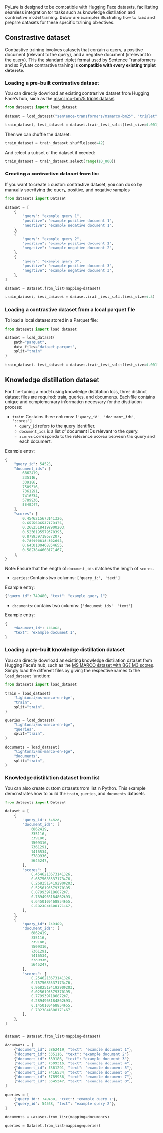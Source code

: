 PyLate is designed to be compatible with Hugging Face datasets, facilitating seamless integration for tasks such as knowledge distillation and contrastive model training. Below are examples illustrating how to load and prepare datasets for these specific training objectives.


## Constrastive dataset

Contrastive training involves datasets that contain a query, a positive document (relevant to the query), and a negative document (irrelevant to the query). This the standard triplet format used by Sentence Transformers and so PyLate contrastive training is **compatible with every existing triplet datasets.**

### Loading a pre-built contrastive dataset

You can directly download an existing contrastive dataset from Hugging Face's hub, such as the [msmarco-bm25 triplet dataset](https://huggingface.co/datasets/sentence-transformers/msmarco-bm25).

```python
from datasets import load_dataset

dataset = load_dataset("sentence-transformers/msmarco-bm25", "triplet", split="train")

train_dataset, test_dataset = dataset.train_test_split(test_size=0.001)
```

Then we can shuffle the dataset:

```python
train_dataset = train_dataset.shuffle(seed=42)
```

And select a subset of the dataset if needed:

```python
train_dataset = train_dataset.select(range(10_000))
```

### Creating a contrastive dataset from list

If you want to create a custom contrastive dataset, you can do so by manually specifying the query, positive, and negative samples.

```python
from datasets import Dataset

dataset = [
    {
        "query": "example query 1",
        "positive": "example positive document 1",
        "negative": "example negative document 1",
    },
    {
        "query": "example query 2",
        "positive": "example positive document 2",
        "negative": "example negative document 2",
    },
    {
        "query": "example query 3",
        "positive": "example positive document 3",
        "negative": "example negative document 3",
    },
]

dataset = Dataset.from_list(mapping=dataset)

train_dataset, test_dataset = dataset.train_test_split(test_size=0.3)
```

### Loading a contrastive dataset from a local parquet file

To load a local dataset stored in a Parquet file:

```python
from datasets import load_dataset

dataset = load_dataset(
    path="parquet", 
    data_files="dataset.parquet", 
    split="train"
)

train_dataset, test_dataset = dataset.train_test_split(test_size=0.001)
```



## Knowledge distillation dataset

For fine-tuning a model using knowledge distillation loss, three distinct dataset files are required: train, queries, and documents. Each file contains unique and complementary information necessary for the distillation process:


- `train`: Contains three columns: `['query_id', 'document_ids', 'scores']`
    - `query_id` refers to the query identifier.
    - `document_ids` is a list of document IDs relevant to the query.
    - `scores` corresponds to the relevance scores between the query and each document.

Example entry:

```python
{
    "query_id": 54528,
    "document_ids": [
        6862419,
        335116,
        339186,
        7509316,
        7361291,
        7416534,
        5789936,
        5645247,
    ],
    "scores": [
        0.4546215673141326,
        0.6575686537173476,
        0.26825184192900203,
        0.5256195579370395,
        0.879939718687207,
        0.7894968184862693,
        0.6450100468854655,
        0.5823844608171467,
    ],
}
```

Note: Ensure that the length of `document_ids` matches the length of `scores`.

- `queries`: Contains two columns: `['query_id', 'text']`

Example entry:

```python
{"query_id": 749480, "text": "example query 1"}
```

- `documents`: contains two columns: `['document_ids', 'text']`

Example entry:

```python
{
    "document_id": 136062,
    "text": "example document 1",
}
```
### Loading a pre-built knowledge distillation dataset
You can directly download an existing knowledge distillation dataset from Hugging Face's hub, such as the [MS MARCO dataset with BGE M3 scores](https://huggingface.co/datasets/lightonai/ms-marco-en-bge).
Simply load the different files by giving the respective names to the ```load_dataset``` function:

```python
from datasets import load_dataset

train = load_dataset(
    "lightonai/ms-marco-en-bge",
    "train",
    split="train",
)

queries = load_dataset(
    "lightonai/ms-marco-en-bge",
    "queries",
    split="train",
)

documents = load_dataset(
    "lightonai/ms-marco-en-bge",
    "documents",
    split="train",
)
```
### Knowledge distillation dataset from list

You can also create custom datasets from list in Python. This example demonstrates how to build the `train`, `queries`, and `documents` datasets

```python
from datasets import Dataset

dataset = [
    {
        "query_id": 54528,
        "document_ids": [
            6862419,
            335116,
            339186,
            7509316,
            7361291,
            7416534,
            5789936,
            5645247,
        ],
        "scores": [
            0.4546215673141326,
            0.6575686537173476,
            0.26825184192900203,
            0.5256195579370395,
            0.879939718687207,
            0.7894968184862693,
            0.6450100468854655,
            0.5823844608171467,
        ],
    },
    {
        "query_id": 749480,
        "document_ids": [
            6862419,
            335116,
            339186,
            7509316,
            7361291,
            7416534,
            5789936,
            5645247,
        ],
        "scores": [
            0.2546215673141326,
            0.7575686537173476,
            0.96825184192900203,
            0.0256195579370395,
            0.779939718687207,
            0.2894968184862693,
            0.1450100468854655,
            0.7823844608171467,
        ],
    },
]


dataset = Dataset.from_list(mapping=dataset)

documents = [
    {"document_id": 6862419, "text": "example document 1"},
    {"document_id": 335116, "text": "example document 2"},
    {"document_id": 339186, "text": "example document 3"},
    {"document_id": 7509316, "text": "example document 4"},
    {"document_id": 7361291, "text": "example document 5"},
    {"document_id": 7416534, "text": "example document 6"},
    {"document_id": 5789936, "text": "example document 7"},
    {"document_id": 5645247, "text": "example document 8"},
]

queries = [
    {"query_id": 749480, "text": "example query 1"},
    {"query_id": 54528, "text": "example query 2"},
]

documents = Dataset.from_list(mapping=documents)

queries = Dataset.from_list(mapping=queries)
```


